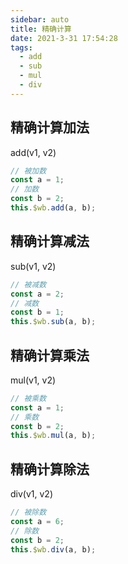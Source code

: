 ```yaml
---
sidebar: auto
title: 精确计算
date: 2021-3-31 17:54:28
tags:
  - add
  - sub
  - mul
  - div
---
```

## 精确计算加法

add(v1, v2)

```javascript
// 被加数
const a = 1;
// 加数
const b = 2;
this.$wb.add(a, b);
```

## 精确计算减法

sub(v1, v2)

```javascript
// 被减数
const a = 2;
// 减数
const b = 1;
this.$wb.sub(a, b);
```

## 精确计算乘法

mul(v1, v2)

```javascript
// 被乘数
const a = 1;
// 乘数
const b = 2;
this.$wb.mul(a, b);
```

## 精确计算除法

div(v1, v2)

```javascript
// 被除数
const a = 6;
// 除数
const b = 2;
this.$wb.div(a, b);
```
